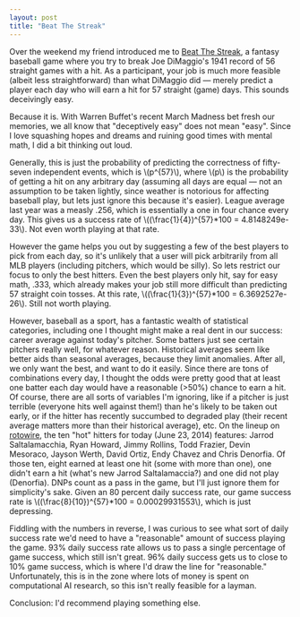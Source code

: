 ```yaml
---
layout: post
title: "Beat The Streak"
---
```


Over the weekend my friend introduced me to [Beat The Streak](http://mlb.mlb.com/mlb/fantasy/bts/y2014/splash_index.jsp), a fantasy baseball game where you try to break Joe DiMaggio's 1941 record of 56 straight games with a hit. As a participant, your job is much more feasible (albeit less straightforward) than what DiMaggio did — merely predict a player each day who will earn a hit for 57 straight (game) days. This sounds deceivingly easy.

Because it is. With Warren Buffet's recent March Madness bet fresh our memories, we all know that "deceptively easy" does not mean "easy". Since I love squashing hopes and dreams and ruining good times with mental math, I did a bit thinking out loud.

Generally, this is just the probability of predicting the correctness of fifty-seven independent events, which is \\(p^{57}\\), where \\(p\\) is the probability of getting a hit on any arbitrary day (assuming all days are equal — not an assumption to be taken lightly, since weather is notorious for affecting baseball play, but lets just ignore this because it's easier). League average last year was a measly .256, which is essentially a one in four chance every day. This gives us a success rate of \\((\frac{1}{4})^{57}*100 = 4.8148249e-33\\). Not even worth playing at that rate.

However the game helps you out by suggesting a few of the best players to pick from each day, so it's unlikely that a user will pick arbitrarily from all MLB players (including pitchers, which would be silly). So lets restrict our focus to only the best hitters. Even the best players only hit, say for easy math, .333, which already makes your job still more difficult than predicting 57 straight coin tosses. At this rate, \\((\frac{1}{3})^{57}*100 = 6.3692527e-26\\). Still not worth playing.

However, baseball as a sport, has a fantastic wealth of statistical categories, including one I thought might make a real dent in our success: career average against today's pitcher. Some batters just see certain pitchers really well, for whatever reason. Historical averages seem like better aids than seasonal averages, because they limit anomalies. After all, we only want the best, and want to do it easily. Since there are tons of combinations every day, I thought the odds were pretty good that at least one batter each day would have a reasonable (>50%) chance to earn a hit. Of course, there are all sorts of variables I'm ignoring, like if a pitcher is just terrible (everyone hits well against them!) than he's likely to be taken out early, or if the hitter has recently succumbed to degraded play (their recent average matters more than their historical average), etc. On the lineup on [rotowire](http://www.rotowire.com/baseball/matchup.htm), the ten "hot" hitters for today (June 23, 2014) features: Jarrod Saltalamacchia, Ryan Howard, Jimmy Rollins, Todd Frazier, Devin Mesoraco, Jayson Werth, David Ortiz, Endy Chavez and Chris Denorfia. Of those ten, eight earned at least one hit (some with more than one), one didn't earn a hit (what's new Jarrod Saltalamaccia?) and one did not play (Denorfia). DNPs count as a pass in the game, but I'll just ignore them for simplicity's sake. Given an 80 percent daily success rate, our game success rate is \\((\frac{8}{10})^{57}*100 = 0.00029931553\\), which is just depressing.

Fiddling with the numbers in reverse, I was curious to see what sort of daily success rate we'd need to have a "reasonable" amount of success playing the game. 93% daily success rate allows us to pass a single percentage of game success, which still isn't great. 96% daily success gets us to close to 10% game success, which is where I'd draw the line for "reasonable." Unfortunately, this is in the zone where lots of money is spent on computational AI research, so this isn't really feasible for a layman.

Conclusion: I'd recommend playing something else.